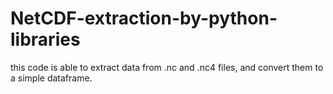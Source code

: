 # NetCDF-extraction-by-python-libraries
this code is able to extract data from .nc and .nc4 files, and convert them to a simple dataframe.
